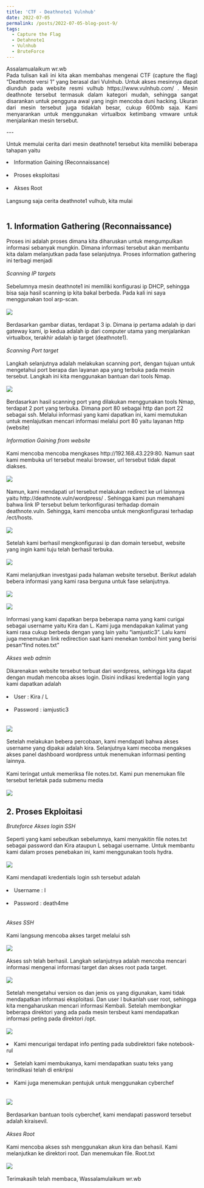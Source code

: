 ```yaml
---
title: 'CTF - Deathnote1 Vulnhub'
date: 2022-07-05
permalink: /posts/2022-07-05-blog-post-9/
tags:
  - Capture the Flag
  - Detahnote1
  - Vulnhub
  - BruteForce
---
```

<p style="text-align: justify;">
    Assalamualaikum wr.wb
    <br>
    Pada tulisan kali ini kita akan membahas mengenai CTF (capture the flag) “Deathnote versi 1” yang berasal dari Vulnhub. Untuk akses mesinnya dapat diunduh pada website resmi vulhub https://www.vulnhub.com/ . Mesin deathnote tersebut termasuk dalam kategori mudah, sehingga sangat disarankan untuk pengguna awal yang ingin mencoba duni hacking. Ukuran dari mesin tersebut juga tidaklah besar, cukup 600mb saja. Kami menyarankan untuk menggunakan virtualbox ketimbang vmware untuk menjalankan mesin tersebut.
</p>
---

<p style="text-align: justify;">
    Untuk memulai cerita dari mesin deathnote1 tersebut kita memiliki beberapa tahapan yaitu
    <br>
    <li>Information Gaining (Reconnaissance)</li>
    <br>
    <li>Proses eksploitasi</li>
    <br>
    <li>Akses Root</li>
    <br>
    Langsung saja cerita deathnote1 vulhub, kita mulai
    <br><br>

<h2>1. Information Gathering (Reconnaissance)</h2>
Proses ini adalah proses dimana kita diharuskan untuk mengumpulkan informasi sebanyak mungkin. Dimana informasi tersebut akan membantu kita dalam melanjutkan pada fase selanjutnya. Proses information gathering ini terbagi menjadi
<br><br>
<i>Scanning IP targets</i>
<br><br>Sebelumnya mesin deathnote1 ini memiliki konfigurasi ip DHCP, sehingga bisa saja hasil scanning ip kita bakal berbeda. Pada kali ini saya menggunakan tool arp-scan.
<br><br>
<img src="https://miro.medium.com/max/1100/1*-pYZQ5KUh8oAjCVypIx7_Q.webp">
<br><br>
Berdasarkan gambar diatas, terdapat 3 ip. Dimana ip pertama adalah ip dari gateway kami, ip kedua adalah ip dari computer utama yang menjalankan virtualbox, terakhir adalah ip target (deathnote1).
<br><br>
<i>Scanning Port target</i>
<br><br>
Langkah selanjutnya adalah melakukan scanning port, dengan tujuan untuk mengetahui port berapa dan layanan apa yang terbuka pada mesin tersebut. Langkah ini kita menggunakan bantuan dari tools Nmap.
<br><br>
<img src="https://miro.medium.com/max/1100/1*aoVkQlZTRK5uTdw_LA6UjQ.webp">
<br><br>
Berdasarkan hasil scanning port yang dilakukan menggunakan tools Nmap, terdapat 2 port yang terbuka. Dimana port 80 sebagai http dan port 22 sebagai ssh. Melalui informasi yang kami dapatkan ini, kami memutukan untuk menlajutkan mencari informasi melalui port 80 yaitu layanan http (website)
<br><br>
<i>Information Gaining from website</i>
<br><br>
Kami mencoba mencoba mengkases http://192.168.43.229:80. Namun saat kami membuka url tersebut mealui browser, url tersebut tidak dapat diakses.
<br><br> 
<img src="https://miro.medium.com/max/1100/1*ZO1-xjneIxATDhDlEu91CA.webp">
<br><br>
Namun, kami mendapati url tersebut melakukan redirect ke url lainnnya yaitu http://deathnote.vuln/wordpress/ . Sehingga kami pun memahami bahwa link IP tersebut belum terkonfigurasi terhadap domain deathnote.vuln. Sehingga, kami mencoba untuk mengkonfigurasi terhadap /ect/hosts.
<br><br>
<img src="https://miro.medium.com/max/1100/1*PCyjs7u9uk1_Ykw5HDKBtw.webp">
<br><br>
Setelah kami berhasil mengkonfigurasi ip dan domain tersebut, website yang ingin kami tuju telah berhasil terbuka.
<br><br>
<img src="https://miro.medium.com/max/1100/1*PUxdrlCjTRmteUwZtVKKYw.webp">
<br><br>
Kami melanjutkan investgasi pada halaman website tersebut. Berikut adalah bebera informasi yang kami rasa berguna untuk fase selanjutnya.
<br><br>
<img src="https://miro.medium.com/max/828/1*-ks5z2Jf1Qqqz2a74uvx4g.webp">
<br><br>
<img src="https://miro.medium.com/max/828/1*XSm7nZc1eQ4XEYWqdinOhw.webp">
<br><br>
Informasi yang kami dapatkan berpa beberapa nama yang kami curigai sebagai username yaitu Kira dan L. Kami juga mendapakan kalimat yang kami rasa cukup berbeda dengan yang lain yaitu “iamjustic3”. Lalu kami juga menemukan link redirection saat kami menekan tombol hint yang berisi pesan“find notes.txt”
<br><br>
<i>Akses web admin</i>
<br><br>
Dikarenakan website tersebut terbuat dari wordpress, sehingga kita dapat dengan mudah mencoba akses login. Disini indikasi kredential login yang kami dapatkan adalah
<br><br>
<li>User : Kira / L</li>
<br>
<li>Password : iamjustic3</li>
<br><br>
<img src="https://miro.medium.com/max/1100/1*x7xhvIbSRNFj1raWYUDyRg.webp">
<br><br>
Setelah melakukan bebera percobaan, kami mendapati bahwa akses username yang dipakai adalah kira. Selanjutnya kami mecoba mengakses akses panel dashboard wordpress untuk menemukan informasi penting lainnya.
<br><br>
Kami teringat untuk memeriksa file notes.txt. Kami pun menemukan file tersebut terletak pada submenu media
<br><br>
<img src="https://miro.medium.com/max/1100/1*kzKTQM4wqP6YaRSHU1Y9sw.webp">
<h2>2. Proses Ekploitasi</h2>
<i>Bruteforce Akses login SSH</i>
<br><br>
Seperti yang kami sebeutkan sebelumnya, kami menyakitin file notes.txt sebagai password dan Kira ataupun L sebagai username. Untuk membantu kami dalam proses penebakan ini, kami menggunakan tools hydra.
<br><br> 
<img src="https://miro.medium.com/max/1100/1*zovRP-WDb_LSDYzEC6trbA.webp">
<br><br> Kami mendapati kredentials login ssh tersebut adalah
<br><br>
<li>Username : l</li>
<br>
<li>Password : death4me</li>
<br><br>
<i>Akses SSH</i>
<br><br>
Kami langsung mencoba akses target melalui ssh
    <br><br>
    <img src="https://miro.medium.com/max/828/1*Fgi6dLrhNZc8VoDt3aSXVQ.webp">
    <br><br>
    Akses ssh telah berhasil. Langkah selanjutnya adalah mencoba mencari informasi mengenai informasi target dan akses root pada target.
    <br><br>
    <img src="https://miro.medium.com/max/1100/1*NUCAahO0w6PYwXD5ZINMrA.webp">
    <br><br>
    Setelah mengetahui version os dan jenis os yang digunakan, kami tidak mendapatkan informasi eksploitasi. Dan user l bukanlah user root, sehingga kita mengaharuskan mencari informasi Kembali. Setelah membongkar beberapa direktori yang ada pada mesin tersbeut kami mendapatkan informasi peting pada direktori /opt.
    <br><br>
    <img src="https://miro.medium.com/max/1100/1*o175W_SyN4fpP7YGw5EPrw.webp">
    <br><br>
    <li>Kami mencurigai terdapat info penting pada subdirektori fake notebook-rul</li>
    <br>
    <li>Setelah kami membukanya, kami mendapatkan suatu teks yang terindikasi telah di enkripsi</li>
    <br>
    <li>Kami juga menemukan pentujuk untuk menggunakan cyberchef</li>
    <br><br> 
    <img src="https://miro.medium.com/max/828/1*jv9hD5F9AFNpgZakYpiI_A.webp">
    <br><br>
    Berdasarkan bantuan tools cyberchef, kami mendapati password tersebut adalah kiraisevil.
    <br><br>
    <i>Akses Root</i>
    <br><br>
    Kami mencoba akses ssh menggunakan akun kira dan behasil. Kami melanjutkan ke direktori root. Dan menemukan file. Root.txt
    <br><br>
    <img src="https://miro.medium.com/max/828/1*7yoH20qZtZGfNrlTjmvJ_g.webp">
    <br><br>
    Terimakasih telah membaca, Wassalamulaikum wr.wb
</p>